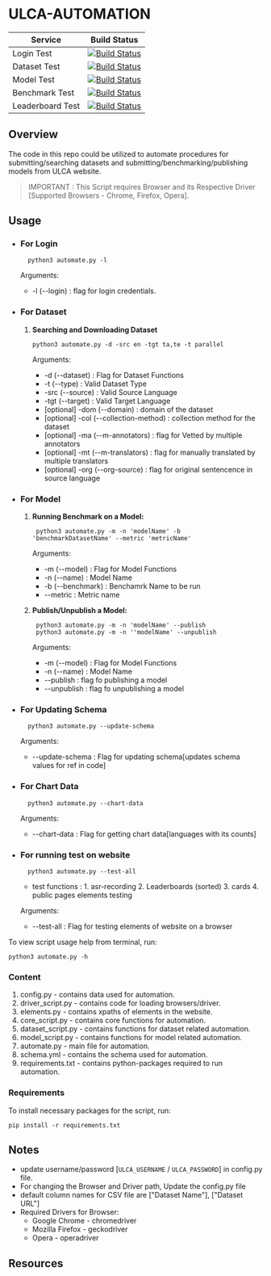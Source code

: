 # ULCA-AUTOMATION


| Service | Build Status |
|---------| ----------- |
| Login Test  |  [![Build Status](https://jenkins.ulcacontrib.org/buildStatus/icon?job=ULCA%2Fdevelop%2Ftests%2Frun-tests)](https://jenkins.ulcacontrib.org/job/ULCA/job/develop/job/tests/job/model-tests/) |
| Dataset Test  |  [![Build Status](https://jenkins.ulcacontrib.org/buildStatus/icon?job=ULCA%2Fdevelop%2Ftests%2Frun-tests)](https://jenkins.ulcacontrib.org/job/ULCA/job/develop/job/tests/job/model-tests/) |
| Model Test  |  [![Build Status](https://jenkins.ulcacontrib.org/buildStatus/icon?job=ULCA%2Fdevelop%2Ftests%2Frun-tests)](https://jenkins.ulcacontrib.org/job/ULCA/job/develop/job/tests/job/model-tests/) |
| Benchmark Test  |  [![Build Status](https://jenkins.ulcacontrib.org/buildStatus/icon?job=ULCA%2Fdevelop%2Ftests%2Frun-tests)](https://jenkins.ulcacontrib.org/job/ULCA/job/develop/job/tests/job/model-tests/) |
| Leaderboard Test  |  [![Build Status](https://jenkins.ulcacontrib.org/buildStatus/icon?job=ULCA%2Fdevelop%2Ftests%2Frun-tests)](https://jenkins.ulcacontrib.org/job/ULCA/job/develop/job/tests/job/model-tests/) |


## Overview 

The code in this repo could be utilized to automate procedures for submitting/searching datasets and submitting/benchmarking/publishing models from ULCA website.

>IMPORTANT : This Script requires Browser and its Respective Driver [Supported Browsers - Chrome, Firefox, Opera].

## Usage

* ### For Login

        python3 automate.py -l

    Arguments:

    * -l    (--login) : flag for login credentials.

* ### For Dataset

     1. **Searching and Downloading Dataset**

            python3 automate.py -d -src en -tgt ta,te -t parallel

        Arguments:

        * -d (--dataset) : Flag for Dataset Functions
        * -t (--type) : Valid Dataset Type
        * -src (--source) : Valid Source Language
        * -tgt (--target) : Valid Target Language
        * [optional] -dom (--domain) : domain of the dataset
        * [optional] -col (--collection-method) : collection method for the dataset
        * [optional] -ma (--m-annotators) : flag for Vetted by multiple annotators
        * [optional] -mt (--m-translators) : flag for manually translated by multiple translators
        * [optional] -org (--org-source) : flag for original sentencence in source language

* ### For Model
  
    1. **Running Benchmark on a Model:**

            python3 automate.py -m -n 'modelName' -b 'benchmarkDatasetName' --metric 'metricName'

        Arguments:

        * -m (--model) : Flag for Model Functions
        * -n (--name) : Model Name
        * -b (--benchmark) : Benchamrk Name to be run
        * --metric  : Metric name

    2. **Publish/Unpublish a Model:**

            python3 automate.py -m -n 'modelName' --publish
            python3 automate.py -m -n ''modelName' --unpublish

        Arguments:

        * -m (--model) : Flag for Model Functions
        * -n (--name) : Model Name
        * --publish : flag fo publishing a model
        * --unpublish  : flag fo unpublishing a model

* ### For Updating Schema

        python3 automate.py --update-schema

    Arguments:

    * --update-schema : Flag for updating schema[updates schema values for ref in code] 

* ### For Chart Data

        python3 automate.py --chart-data

    Arguments:

    * --chart-data : Flag for getting chart data[languages with its counts] 

* ### For running test on website

        python3 automate.py --test-all
        
    * test functions : 
            1. asr-recording
            2. Leaderboards (sorted)
            3. cards
            4. public pages elements testing

    Arguments:

    * --test-all : Flag for testing elements of website on a browser 

To view script usage help from terminal, run:

    python3 automate.py -h

### Content

1. config.py - contains data used for automation.
2. driver_script.py - contains code for loading browsers/driver.
3. elements.py - contains xpaths of elements in the website.
4. core_script.py - contains core functions for automation.
5. dataset_script.py - contains functions for dataset related automation.
6. model_script.py - contains functions for model related automation.
7. automate.py - main file for automation.
8. schema.yml - contains the schema used for automation.
9. requirements.txt - contains python-packages required to run automation. 

### Requirements

To install necessary packages for the script, run:

    pip install -r requirements.txt

## Notes

- update username/password [`ULCA_USERNAME` / `ULCA_PASSWORD`] in config.py file.
- For changing the Browser and Driver path, Update the config.py file
- default column names for CSV file are ["Dataset Name"], ["Dataset URL"]
- Required Drivers for Browser:
    - Google Chrome - chromedriver
    - Mozilla Firefox - geckodriver
    - Opera - operadriver

## Resources

